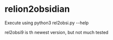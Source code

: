 # relion2obsidian

Execute using python3 rel2obsi.py --help

rel2obsi9 is th newest version, but not much tested
